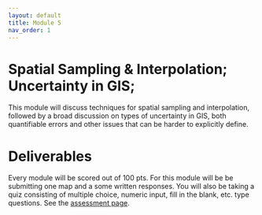 ```yaml
---
layout: default
title: Module 5
nav_order: 1
---
```


# Spatial Sampling & Interpolation; Uncertainty in GIS;    

This module will discuss techniques for spatial sampling and interpolation, followed by a broad discussion on types of uncertainty in GIS, both quantifiable errors and other issues that can be harder to explicitly define.

<!-- 
<iframe width="560" height="315" src="https://www.youtube.com/embed/BEbl9k7Pu0o" title="YouTube video player" frameborder="0" allow="accelerometer; autoplay; clipboard-write; encrypted-media; gyroscope; picture-in-picture" allowfullscreen></iframe> -->

# Deliverables

Every module will be scored out of 100 pts.  For this module will be be submitting one map and a some written responses.  You will also be taking a quiz consisting of multiple choice, numeric input, fill in the blank, etc. type questions.  See the [assessment page](docs/Assessment.md).